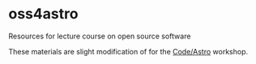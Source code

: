 # oss4astro
Resources for lecture course on open source software

These materials are slight modification of for the [Code/Astro](https://semaphorep.github.io/codeastro/) workshop.
